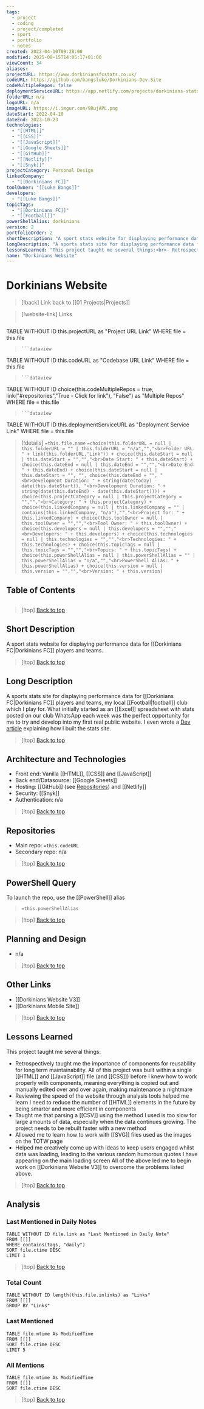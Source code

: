 ```yaml
---
tags:
  - project
  - coding
  - project/completed
  - sport
  - portfolio
  - notes
created: 2022-04-10T09:28:00
modified: 2025-08-15T14:05:17+01:00
viewCount: 34
aliases: 
projectURL: https://www.dorkiniansfcstats.co.uk/
codeURL: https://github.com/bangsluke/Dorkinians-Dev-Site
codeMultipleRepos: false
deploymentServiceURL: https://app.netlify.com/projects/dorkinians-stats-site/overview
folderURL: n/a
logoURL: n/a
imageURL: https://i.imgur.com/9RujAPL.png
dateStart: 2022-04-10
dateEnd: 2023-10-23
technologies:
  - "[[HTML]]"
  - "[[CSS]]"
  - "[[JavaScript]]"
  - "[[Google Sheets]]"
  - "[[GitHub]]"
  - "[[Netlify]]"
  - "[[Snyk]]"
projectCategory: Personal Design
linkedCompany:
  - "[[Dorkinians FC]]"
toolOwner: "[[Luke Bangs]]"
developers:
  - "[[Luke Bangs]]"
topicTags:
  - "[[Dorkinians FC]]"
  - "[[Football]]"
powerShellAlias: dorkinians
version: 2
portfolioOrder: 2
shortDescription: "A sport stats website for displaying performance data for <span class=\"theme-link\">Dorkinians FC</span> players and teams."
longDescription: "A sports stats site for displaying performance data for <span class=\"theme-link\">Dorkinians FC</span> players and teams, my local <span class=\"theme-link\">football</span> club which I play for. What initially started as an <span class=\"theme-link\">Excel</span> spreadsheet with stats posted on our club WhatsApp each week was the perfect opportunity for me to try and develop into my first real public website. I even wrote a <a href=\"https://dev.to/bangsluke/building-a-stats-website-for-a-sports-club-4g5m\">Dev article</a> explaining how I built the stats site."
lessonsLearned: "This project taught me several things:<br>- Retrospectively taught me the importance of components for reusability for long term maintainability. All of this project was built within a single <span class=\"theme-link\">HTML</span> and <span class=\"theme-link\">JavaScript</span> file (and <span class=\"theme-link\">CSS</span>) before I knew how to work properly with components, meaning everything is copied out and manually edited over and over again, making maintenance a nightmare<br>- Reviewing the speed of the website through analysis tools helped me learn I need to reduce the number of <span class=\"theme-link\">HTML</span> elements in the future by being smarter and more efficient in components<br>- Taught me that parsing a <span class=\"theme-link\">CSV</span> using the method I used is too slow for large amounts of data, especially when the data continues growing. The project needs to be rebuilt faster with a new method<br>- Allowed me to learn how to work with <span class=\"theme-link\">SVG</span> files used as the images on the TOTW page<br>- Helped me creatively come up with ideas to keep users engaged whilst data was loading, leading to the various random humorous quotes I have appearing on the main loading screen<br><br>All of the above led me to begin work on <span class=\"theme-link\">Dorkinians Website V3</span> to overcome the problems listed above."
name: "Dorkinians Website"
---
```

# Dorkinians Website

> [!back] Link back to [[01 Projects|Projects]]

>[!website-link] Links
> ```dataview
TABLE WITHOUT ID this.projectURL as "Project URL Link"
WHERE file = this.file
>```
>```dataview
TABLE WITHOUT ID this.codeURL as "Codebase URL Link"
WHERE file = this.file
>```
>```dataview
TABLE WITHOUT ID choice(this.codeMultipleRepos = true, link("#repositories","True - Click for link"), "False") as "Multiple Repos"
WHERE file = this.file
>```
>```dataview
TABLE WITHOUT ID this.deploymentServiceURL as "Deployment Service Link"
WHERE file = this.file

>[!details]  `=this.file.name`
>`=choice(this.folderURL = null | this.folderURL = "" | this.folderURL = "n/a","","<br>Folder URL: " + link(this.folderURL,"Link")) + choice(this.dateStart = null | this.dateStart = "","","<br>Date Start: " + this.dateStart) + choice(this.dateEnd = null | this.dateEnd = "","","<br>Date End: " + this.dateEnd) + choice(this.dateStart = null | this.dateStart = "", "", choice(this.dateEnd = "", "<br>Development Duration: " + string(date(today) - date(this.dateStart)), "<br>Development Duration: " + string(date(this.dateEnd) - date(this.dateStart)))) + choice(this.projectCategory = null | this.projectCategory = "","","<br>Category: " + this.projectCategory) + choice(this.linkedCompany = null | this.linkedCompany = "" | contains(this.linkedCompany, "n/a"),"","<br>Project for: " + this.linkedCompany) + choice(this.toolOwner = null | this.toolOwner = "","","<br>Tool Owner: " + this.toolOwner) + choice(this.developers = null | this.developers = "","","<br>Developers: " + this.developers) + choice(this.technologies = null | this.technologies = "","","<br>Technologies: " + this.technologies) + choice(this.topicTags = null | this.topicTags = "","","<br>Topics: " + this.topicTags) + choice(this.powerShellAlias = null | this.powerShellAlias = "" | this.powerShellAlias = "n/a","","<br>PowerShell Alias: " + this.powerShellAlias) + choice(this.version = null | this.version = "","","<br>Version: " + this.version)`

## Table of Contents

```table-of-contents
```

>[!top] [Back to top](#Table%20of%20Contents)

## Short Description

A sport stats website for displaying performance data for [[Dorkinians FC|Dorkinians FC]] players and teams.

>[!top] [Back to top](#Table%20of%20Contents)

## Long Description

A sports stats site for displaying performance data for [[Dorkinians FC|Dorkinians FC]] players and teams, my local [[Football|football]] club which I play for. What initially started as an [[Excel]] spreadsheet with stats posted on our club WhatsApp each week was the perfect opportunity for me to try and develop into my first real public website. I even wrote a [Dev article](https://dev.to/bangsluke/building-a-stats-website-for-a-sports-club-4g5m) explaining how I built the stats site.

>[!top] [Back to top](#Table%20of%20Contents)

## Architecture and Technologies

- Front end: Vanilla [[HTML]], [[CSS]] and [[JavaScript]]
- Back end/Datasource: [[Google Sheets]]
- Hosting: [[GitHub]] (see [Repositories](#repositories)) and [[Netlify]]
- Security: [[Snyk]]
- Authentication: n/a

>[!top] [Back to top](#Table%20of%20Contents)

## Repositories

- Main repo: `=this.codeURL`
- Secondary repo: n/a

>[!top] [Back to top](#Table%20of%20Contents)

## PowerShell Query

To launch the repo, use the [[PowerShell]] alias 

> `=this.powerShellAlias`

>[!top] [Back to top](#Table%20of%20Contents)

## Planning and Design

- n/a

>[!top] [Back to top](#Table%20of%20Contents)

## Other Links

- [[Dorkinians Website V3]]
- [[Dorkinians Mobile Site]]

>[!top] [Back to top](#Table%20of%20Contents)

## Lessons Learned

This project taught me several things:
- Retrospectively taught me the importance of components for reusability for long term maintainability. All of this project was built within a single [[HTML]] and [[JavaScript]] file (and [[CSS]]) before I knew how to work properly with components, meaning everything is copied out and manually edited over and over again, making maintenance a nightmare
- Reviewing the speed of the website through analysis tools helped me learn I need to reduce the number of [[HTML]] elements in the future by being smarter and more efficient in components
- Taught me that parsing a [[CSV]] using the method I used is too slow for large amounts of data, especially when the data continues growing. The project needs to be rebuilt faster with a new method
- Allowed me to learn how to work with [[SVG]] files used as the images on the TOTW page
- Helped me creatively come up with ideas to keep users engaged whilst data was loading, leading to the various random humorous quotes I have appearing on the main loading screen
All of the above led me to begin work on [[Dorkinians Website V3]] to overcome the problems listed above.

>[!top] [Back to top](#Table%20of%20Contents)

## Analysis

### Last Mentioned in Daily Notes

```dataview
TABLE WITHOUT ID file.link as "Last Mentioned in Daily Note"
FROM [[]]
WHERE contains(tags, "daily")
SORT file.ctime DESC
LIMIT 1
```

>[!top] [Back to top](#Table%20of%20Contents)

### Total Count

```dataview
TABLE WITHOUT ID length(this.file.inlinks) as "Links"
FROM [[]]
GROUP BY "Links"
```

### Last Mentioned

```dataview
TABLE file.mtime As ModifiedTime
FROM [[]]
SORT file.ctime DESC
LIMIT 5
```

### All Mentions

```dataview
TABLE file.mtime As ModifiedTime
FROM [[]]
SORT file.ctime DESC
```

>[!top] [Back to top](#Table%20of%20Contents)